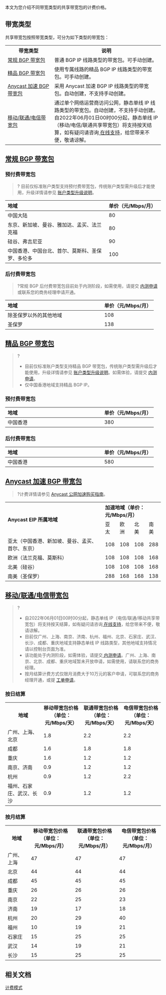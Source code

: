 本文为您介绍不同带宽类型的共享带宽包的计费价格。

## 带宽类型
共享带宽包按照带宽类型，可分为如下类型的带宽包：
<table>
<tr><th width="30%">带宽类型</th><th>说明</th></tr>
<tr><td><a href="#bgp">常规 BGP 带宽包</a></td><td>普通 BGP IP 线路类型的带宽包。可手动创建。</td></tr>
<tr><td><a href="#cn2">精品 BGP 带宽包</a></td><td>使用专属线路的精品 BGP IP 线路类型的带宽包。可手动创建。</td></tr>
<tr><td><a href="#anycast">Anycast 加速 BGP 带宽包</a></td><td>采用 Anycast 加速 BGP IP 线路类型的带宽包。自动创建，不支持手动创建。</td></tr>
<tr><td><a href="#singleip">移动/联通/电信带宽包</a></td><td>通过单个网络运营商访问公网，静态单线 IP 线路类型的带宽包。自动创建，不支持手动创建。

<dx-alert infotype="explain" title="">
自2022年06月01日00时00分起，静态单线 IP（移动/电信/联通共享带宽包）将支持按天结算，如有疑问请咨询<a href="https://cloud.tencent.com/online-service">  在线支持</a>，给您带来不便，敬请谅解。
</dx-alert>


</td></tr>
</table>

## [常规 BGP 带宽包](id:bgp)

### 预付费带宽包
>? 目前仅标准账户类型支持预付费带宽包，传统账户类型需升级后才能使用，升级详情请参见  [账户类型升级说明](https://cloud.tencent.com/document/product/1199/49090#judge)。
<table>
<thead>
<tr>
<th align="left">地域</th>
<th align="left" width="35%">单价（元/Mbps/月）</th>
</tr>
</thead>
<tbody><tr>
<td align="left">中国大陆
</td>
<td align="left">80</td>
</tr>
<tr>
<td align="left">东京、新加坡、曼谷、雅加达、孟买、法兰克福
</td>
<td align="left">80</td>
</tr>
<tr>
<td align="left">硅谷、弗吉尼亚
</td>
<td align="left">90</td>
</tr>
<tr>
<td align="left">中国香港、中国台北、首尔、莫斯科、圣保罗、多伦多
</td>
<td align="left">100</td>
</tr>
</tbody></table>

### 后付费带宽包
>?常规 BGP 后付费带宽包目前处于内测阶段，如需使用，请提交 [内测申请](https://cloud.tencent.com/apply/p/8o8lmsr5nj8) 或联系您的商务经理申请开通。
>
<table>
<thead>
<tr>
<th align="left">地域</th>
<th align="left" width="35%">单价（元/Mbps/月）</th>
</tr>
</thead>
<tbody><tr>
<td align="left">除圣保罗以外的其他地域
</td>
<td align="left">108</td>
</tr>
<tr>
<td align="left">圣保罗
</td>
<td align="left">138</td>
</tr>
</tbody></table>

## [精品 BGP 带宽包](id:cn2)
>?
>- 目前仅标准账户类型支持精品 BGP 带宽包，传统账户类型需升级后才能使用，升级详情请参见 [账户类型升级说明](https://cloud.tencent.com/document/product/1199/49090)。如需体验，请提交 [内测申请](https://cloud.tencent.com/apply/p/224jt7718s8)。
>- 仅中国香港地域支持精品 BGP IP。
>

### 预付费带宽包
<table>
<thead>
<tr>
<th align="left">地域</th>
<th align="left" width="35%">单价（元/Mbps/月）</th>
</tr>
</thead>
<tbody><tr>
<td align="left">中国香港
</td>
<td align="left">380</td>
</tr>
</tbody></table>

### 后付费带宽包
<table>
<thead>
<tr>
<th align="left">地域</th>
<th align="left" width="35%">单价（元/Mbps/月）</th>
</tr>
</thead>
<tbody><tr>
<td align="left">中国香港
</td>
<td align="left">580</td>
</tr>
</tbody></table>

## [Anycast 加速 BGP 带宽包](id:anycast)
>?计费详情请参见 [Anycast 公网加速购买指南](https://cloud.tencent.com/document/product/644/12617)。
<table>
<tr>
<th align="left"rowspan="2">Anycast EIP 所属地域</th>
<th align="left" width="35%" colspan="4">加速地域（单价：元/Mbps/月）</th>
</tr>
<tr>
<td align="left">亚太</td>
<td align="left">欧洲</td>
<td align="left">北美</td>
<td align="left">南美</td>
</tr>
<tr>
<td align="left">亚太（中国香港、新加坡、曼谷、孟买、首尔、东京）</td>
<td align="left">108</td>
<td align="left">108</td>
<td align="left">108</td>
<td align="left">288</td>
</tr>
<tr>
<td align="left">欧洲（法兰克福、莫斯科）</td>
<td align="left">108</td>
<td align="left">108</td>
<td align="left">108</td>
<td align="left">168</td>
</tr>
<tr>
<td align="left">北美（硅谷）</td>
<td align="left">108</td>
<td align="left">108</td>
<td align="left">108</td>
<td align="left">168</td>
</tr>
<tr>
<td align="left">南美（圣保罗）</td>
<td align="left">288</td>
<td align="left">168</td>
<td align="left">168</td>
<td align="left">138</td>
</tr>
</table>

## [移动/联通/电信带宽包](id:singleip)
>?
>- 自2022年06月01日00时00分起，静态单线 IP（电信/联通/移动共享带宽包）将支持按天结算，如有疑问请咨询[ 在线支持](https://cloud.tencent.com/online-service)，给您带来不便，敬请谅解。
>- 目前仅广州、上海、南京、济南、杭州、福州、北京、石家庄、武汉、长沙、成都、重庆地域支持静态单线 IP 线路类型，其他地域支持情况请以控制台页面为准。
>- 该功能处于内测阶段，如需体验，请提交[ 内测申请](https://cloud.tencent.com/apply/p/6nzb3jwbsk)。广州、上海、南京、北京、成都、重庆地域暂未开放申请，如需使用，请联系您的商务经理。
>- 按月结算计费方式仅限月消费大于10万元的客户申请，可联系您的商务经理开通，或提 [工单申请](https://console.cloud.tencent.com/workorder/category)。
>

### 按日结算[](id:arjs)
<table>
<tr>
<th>地域</th><th>移动带宽包价格<br/>（单位：元/Mbps/天）</th><th>联通带宽包价格<br/>（单位：元/Mbps/天）</th><th>电信带宽包价格<br/>（单位：元/Mbps/天）</th>
</tr>
<tr>
<td>广州、上海、北京</td><td>1.8</td><td>2.2</td><td>2.2</td>
</tr>
<tr>
<td>成都</td><td>1.6</td><td>1.8</td><td>1.8</td>
</tr>
<tr>
<td>重庆</td><td>1.6</td><td>1.2</td><td>1.2</td>
</tr>
<tr>
<td>南京、济南</td><td>0.9</td><td>1.2</td><td>1.2</td>
</tr>
<tr>
<td>杭州</td><td>0.9</td><td>1.2</td><td>2.2</td>
</tr>
<tr>
<td>福州、石家庄、武汉、长沙</td><td>0.9</td><td>1.2</td><td>1.2</td>
</tr>
</table>

### 按月结算

<table>
<tr>
<th>地域</th><th>移动带宽包价格<br/>（单位：元/Mbps/月）</th><th>联通带宽包价格<br/>（单位：元/Mbps/月）</th><th>电信带宽包价格<br/>（单位：元/Mbps/月）</th>
</tr>
<tr>
<td>广州、上海</td><td>47</td><td>47</td><td>47</td>
</tr>
<tr>
<td>北京</td><td>44</td><td>44</td><td>44</td>
</tr>
<tr>
<td>成都</td><td>45</td><td>45</td><td>45</td>
</tr>
<tr>
<td>重庆</td><td>26</td><td>26</td><td>26</td>
</tr>
<tr>
<td>南京</td><td>22</td><td>25</td><td>23</td>
</tr>
<tr>
<td>济南</td><td>19</td><td>17</td><td>18</td>
</tr>
<tr>
<td>杭州</td><td>20</td><td>29</td><td>40</td>
</tr>
<tr>
<td>福州</td><td>10</td><td>19</td><td>21</td>
</tr>
<tr>
<td>石家庄</td><td>15</td><td>25</td><td>25</td>
</tr>
<tr>
<td>武汉</td><td>14</td><td>19</td><td>21</td>
</tr>
<tr>
<td>长沙</td><td>15</td><td>25</td><td>25</td>
</tr>
</table>


## 相关文档
[计费模式](https://cloud.tencent.com/document/product/684/51876)
